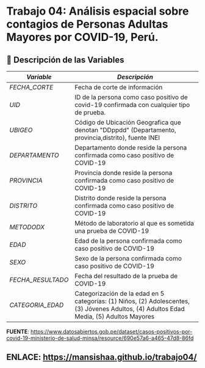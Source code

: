 # Trabajo 04: Análisis espacial sobre contagios de Personas Adultas Mayores por COVID-19, Perú.
## 📝 Descripción de las Variables

| *Variable*         | *Descripción*                                                                                         |
|----------------------|---------------------------------------------------------------------------------------------------------|
| *FECHA_CORTE*   | Fecha de corte de información                                                                            |
| *UID*  | ID de la persona como caso positivo de covid-19 confirmada con cualquier tipo de prueba.                           |
| *UBIGEO*  | Código de Ubicación Geografica que denotan "DDppdd" (Departamento, provincia,distrito), fuente INEI            |
| *DEPARTAMENTO*  | Departamento donde reside la persona confirmada como caso positivo de COVID-19                           |
| *PROVINCIA*     | Provincia donde reside la persona confirmada como caso positivo de COVID-19                              |
| *DISTRITO*      | Distrito donde reside la persona confirmada como caso positivo de COVID-19                               |
| *METODODX*      | Método de laboratorio al que es sometida una prueba de COVID-19                                           |
| *EDAD*          | Edad de la persona confirmada como caso positivo de COVID-19                                              |
| *SEXO*          | Sexo de la persona confirmada como caso positivo de COVID-19                                              |
| *FECHA_RESULTADO* | Fecha del resultado de la prueba de COVID-19                                                          |
| *CATEGORIA_EDAD*      | Categorización de la edad en 5 categorías: (1) Niños, (2) Adolescentes, (3) Jóvenes Adultos, (4) Adultos Edad Media, (5) Adultos Mayores    |

**FUENTE**: https://www.datosabiertos.gob.pe/dataset/casos-positivos-por-covid-19-ministerio-de-salud-minsa/resource/690e57a6-a465-47d8-86fd

## ENLACE: https://mansishaa.github.io/trabajo04/
